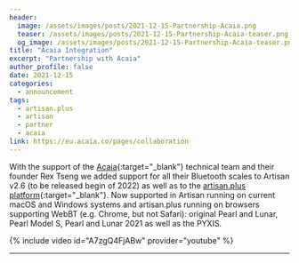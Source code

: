 ```yaml
---
header:
  image: /assets/images/posts/2021-12-15-Partnership-Acaia.png
  teaser: /assets/images/posts/2021-12-15-Partnership-Acaia-teaser.png
  og_image: /assets/images/posts/2021-12-15-Partnership-Acaia-teaser.png
title: "Acaia Integration"
excerpt: "Partnership with Acaia"
author_profile: false
date: 2021-12-15
categories:
  - announcement
tags: 
  - artisan.plus
  - artisan
  - partner
  - acaia
link: https://eu.acaia.co/pages/collaboration
---
```


With the support of the [Acaia](https://acaia.co/){:target="_blank"} technical team and their founder Rex Tseng we added support for all their Bluetooth scales to Artisan v2.6 (to be released begin of 2022) as well as to the [artisan.plus platform](https://artisan.plus){:target="_blank"}. Now supported in Artisan running on current macOS and Windows systems and artisan.plus running on browsers supporting WebBT (e.g. Chrome, but not Safari): original Pearl and Lunar, Pearl Model S, Pearl and Lunar 2021 as well as the PYXIS.


{% include video id="A7zgQ4FjABw" provider="youtube" %}

---